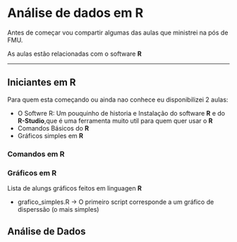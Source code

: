 # Análise de dados em R
 
Antes de começar vou compartir algumas das aulas que ministrei na pós de FMU.

As aulas estão relacionadas com o software **R**

---

## Iniciantes em R

Para quem esta começando ou ainda nao conhece eu disponibilizei 2 aulas:

* O Softwre R: Um pouquinho de historia e Instalação do software **R** e do **R-Studio**,que é uma ferramenta muito util para quem quer usar o **R**   
* Comandos Básicos do **R**
* Gráficos simples em **R**

### Comandos em R


### Gráficos em R

Lista de alungs gráficos feitos em linguagen **R**

* grafico_simples.R  -> O primeiro script corresponde a um gráfico de disperssão (o mais simples)

## Análise de Dados
